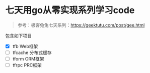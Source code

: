 # 七天用go从零实现系列学习code

> 参考：极客兔兔七天系列：https://geektutu.com/post/gee.html

包含如下项目
- [x] tfb Web框架
- [ ] tfcache 分布式缓存
- [ ] tform ORM框架
- [ ] tfrpc PRC框架